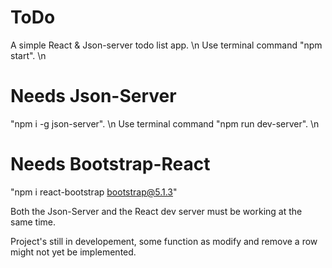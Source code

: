 # ToDo
A simple React &amp; Json-server todo list app. \n
Use terminal command "npm start". \n

# Needs Json-Server
"npm i -g json-server". \n
Use terminal command "npm run dev-server". \n

# Needs Bootstrap-React
"npm i react-bootstrap bootstrap@5.1.3"

Both the Json-Server and the React dev server must be working at the same time.

Project's still in developement, some function as modify and remove a row might not yet be implemented.